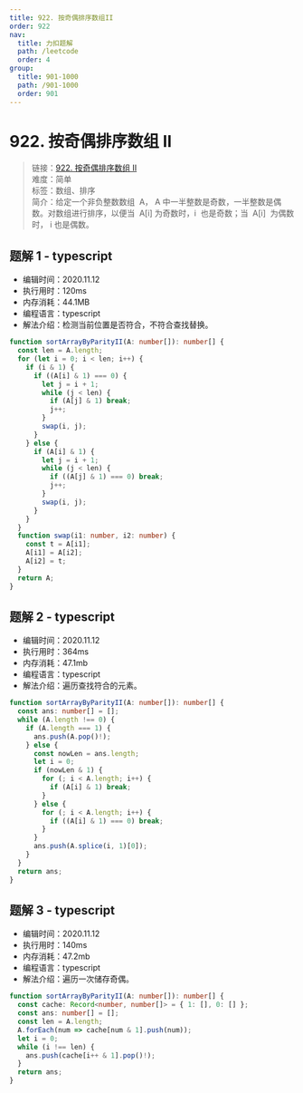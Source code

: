 ```yaml
---
title: 922. 按奇偶排序数组II
order: 922
nav:
  title: 力扣题解
  path: /leetcode
  order: 4
group:
  title: 901-1000
  path: /901-1000
  order: 901
---
```


# 922. 按奇偶排序数组 II

> 链接：[922. 按奇偶排序数组 II](https://leetcode-cn.com/problems/sort-array-by-parity-ii/)  
> 难度：简单  
> 标签：数组、排序  
> 简介：给定一个非负整数数组  A， A 中一半整数是奇数，一半整数是偶数。对数组进行排序，以便当  A[i] 为奇数时，i  也是奇数；当  A[i]  为偶数时， i 也是偶数。

## 题解 1 - typescript

- 编辑时间：2020.11.12
- 执行用时：120ms
- 内存消耗：44.1MB
- 编程语言：typescript
- 解法介绍：检测当前位置是否符合，不符合查找替换。

```typescript
function sortArrayByParityII(A: number[]): number[] {
  const len = A.length;
  for (let i = 0; i < len; i++) {
    if (i & 1) {
      if ((A[i] & 1) === 0) {
        let j = i + 1;
        while (j < len) {
          if (A[j] & 1) break;
          j++;
        }
        swap(i, j);
      }
    } else {
      if (A[i] & 1) {
        let j = i + 1;
        while (j < len) {
          if ((A[j] & 1) === 0) break;
          j++;
        }
        swap(i, j);
      }
    }
  }
  function swap(i1: number, i2: number) {
    const t = A[i1];
    A[i1] = A[i2];
    A[i2] = t;
  }
  return A;
}
```

## 题解 2 - typescript

- 编辑时间：2020.11.12
- 执行用时：364ms
- 内存消耗：47.1mb
- 编程语言：typescript
- 解法介绍：遍历查找符合的元素。

```typescript
function sortArrayByParityII(A: number[]): number[] {
  const ans: number[] = [];
  while (A.length !== 0) {
    if (A.length === 1) {
      ans.push(A.pop()!);
    } else {
      const nowLen = ans.length;
      let i = 0;
      if (nowLen & 1) {
        for (; i < A.length; i++) {
          if (A[i] & 1) break;
        }
      } else {
        for (; i < A.length; i++) {
          if ((A[i] & 1) === 0) break;
        }
      }
      ans.push(A.splice(i, 1)[0]);
    }
  }
  return ans;
}
```

## 题解 3 - typescript

- 编辑时间：2020.11.12
- 执行用时：140ms
- 内存消耗：47.2mb
- 编程语言：typescript
- 解法介绍：遍历一次储存奇偶。

```typescript
function sortArrayByParityII(A: number[]): number[] {
  const cache: Record<number, number[]> = { 1: [], 0: [] };
  const ans: number[] = [];
  const len = A.length;
  A.forEach(num => cache[num & 1].push(num));
  let i = 0;
  while (i !== len) {
    ans.push(cache[i++ & 1].pop()!);
  }
  return ans;
}
```
